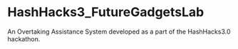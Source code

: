 # HashHacks3_FutureGadgetsLab
An Overtaking Assistance System developed as a part of the HashHacks3.0 hackathon. 
